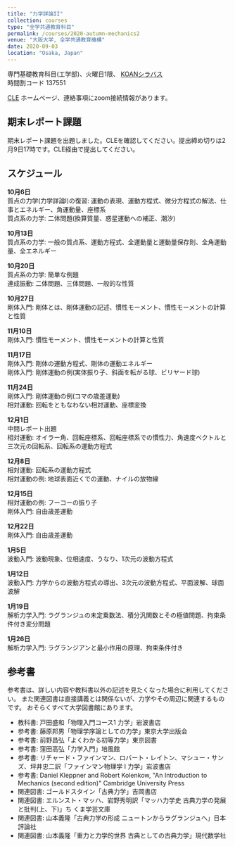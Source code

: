 ```yaml
---
title: "力学詳論II"
collection: courses
type: "全学共通教育科目"
permalink: /courses/2020-autumn-mechanics2
venue: "大阪大学, 全学共通教育機構"
date: 2020-09-03
location: "Osaka, Japan"
---
```


専門基礎教育科目(工学部)、火曜日1限、
[KOANシラバス](https://koan.osaka-u.ac.jp/campusweb/campussquare.do?_flowExecutionKey=_c67D03F1D-2B7C-7C43-66EF-A61AAA0A3D83_k0DCE1264-7FE5-505C-4C33-2EB830DAE37F)  
時間割コード 137551

[CLE](https://www.cle.osaka-u.ac.jp/webapps/blackboard/content/listContentEditable.jsp?content_id=_588657_1&course_id=_118188_1) ホームページ、連絡事項にzoom接続情報があります。


期末レポート課題
-------------

期末レポート課題を出題しました。CLEを確認してください。提出締め切りは2月9日17時です。CLE経由で提出してください。

スケジュール
-----

**10月6日**  
質点の力学(力学詳論I)の復習: 運動の表現、運動方程式、微分方程式の解法、仕事とエネルギー、角運動量、座標系  
質点系の力学: 二体問題(換算質量、惑星運動への補正、潮汐)  

**10月13日**  
質点系の力学: 一般の質点系、運動方程式、全運動量と運動量保存則、全角運動量、全エネルギー

**10月20日**  
質点系の力学: 簡単な例題  
連成振動: 二体問題、三体問題、一般的な性質  

**10月27日**  
剛体入門: 剛体とは、剛体運動の記述、慣性モーメント、慣性モーメントの計算と性質    

**11月10日**  
剛体入門: 慣性モーメント、慣性モーメントの計算と性質  

**11月17日**  
剛体入門: 剛体の運動方程式、剛体の運動エネルギー  
剛体入門: 剛体運動の例(実体振り子、斜面を転がる球、ビリヤード球)  

**11月24日**  
剛体入門: 剛体運動の例(コマの歳差運動)  
相対運動: 回転をともなわない相対運動、座標変換  

**12月1日**  
中間レポート出題  
相対運動: オイラー角、回転座標系、回転座標系での慣性力、角速度ベクトルと三次元の回転系、回転系の運動方程式    


**12月8日**  
相対運動: 回転系の運動方程式  
相対運動の例: 地球表面近くでの運動、ナイルの放物線  


**12月15日**  
相対運動の例: フーコーの振り子  
剛体入門: 自由歳差運動  

**12月22日**  
剛体入門: 自由歳差運動  

**1月5日**  
波動入門: 波動現象、位相速度、うなり、1次元の波動方程式  

**1月12日**  
波動入門: 力学からの波動方程式の導出、3次元の波動方程式、平面波解、球面波解  


**1月19日**  
解析力学入門: ラグランジュの未定乗数法、積分汎関数とその極値問題、拘束条件付き変分問題  

**1月26日**  
解析力学入門: ラグランジアンと最小作用の原理、拘束条件付き




参考書
-----
参考書は、詳しい内容や教科書以外の記述を見たくなった場合に利用してください。
また関連図書は直接講義とは関係ないが、力学やその周辺に関連するものです。
おそらくすべて大学図書館にあります。
* 教科書: 戸田盛和「物理入門コース1 力学」岩波書店
* 参考書: 藤原邦男「物理学序論としての力学」東京大学出版会
* 参考書: 前野昌弘「よくわかる初等力学」東京図書
* 参考書: 窪田高弘「力学入門」培風館
* 参考書: リチャード・ファインマン、ロバート・レイトン、マシュー・サンズ、坪井忠二訳「ファインマン物理学 I 力学」岩波書店
* 参考書: Daniel Kleppner and Robert Kolenkow, "An Introduction to Mechanics (second edition)" Cambridge University Press
* 関連図書: ゴールドスタイン「古典力学」吉岡書店
* 関連図書: エルンスト・マッハ、岩野秀明訳「マッハ力学史 古典力学の発展と批判(上、下)」ち
くま学芸文庫
* 関連図書: 山本義隆「古典力学の形成 ニュートンからラグランジュへ」日本評論社
* 関連図書: 山本義隆「重力と力学的世界 古典としての古典力学」現代数学社
